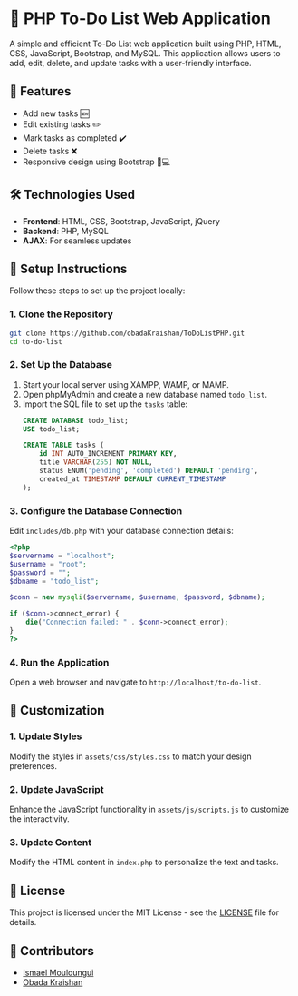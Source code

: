 
# 📝 PHP To-Do List Web Application
A simple and efficient To-Do List web application built using PHP, HTML, CSS, JavaScript, Bootstrap, and MySQL. This application allows users to add, edit, delete, and update tasks with a user-friendly interface.

## 🌟 Features
- Add new tasks 🆕
- Edit existing tasks ✏️
- Mark tasks as completed ✔️
- Delete tasks ❌
- Responsive design using Bootstrap 📱💻

## 🛠️ Technologies Used
- **Frontend**: HTML, CSS, Bootstrap, JavaScript, jQuery
- **Backend**: PHP, MySQL
- **AJAX**: For seamless updates

## 📝 Setup Instructions

Follow these steps to set up the project locally:

### 1. Clone the Repository
```bash
git clone https://github.com/obadaKraishan/ToDoListPHP.git
cd to-do-list
```

### 2. Set Up the Database
1. Start your local server using XAMPP, WAMP, or MAMP.
2. Open phpMyAdmin and create a new database named `todo_list`.
3. Import the SQL file to set up the `tasks` table:
   ```sql
   CREATE DATABASE todo_list;
   USE todo_list;

   CREATE TABLE tasks (
       id INT AUTO_INCREMENT PRIMARY KEY,
       title VARCHAR(255) NOT NULL,
       status ENUM('pending', 'completed') DEFAULT 'pending',
       created_at TIMESTAMP DEFAULT CURRENT_TIMESTAMP
   );
   ```

### 3. Configure the Database Connection
Edit `includes/db.php` with your database connection details:
```php
<?php
$servername = "localhost";
$username = "root";
$password = "";
$dbname = "todo_list";

$conn = new mysqli($servername, $username, $password, $dbname);

if ($conn->connect_error) {
    die("Connection failed: " . $conn->connect_error);
}
?>
```

### 4. Run the Application
Open a web browser and navigate to `http://localhost/to-do-list`.

## 🎨 Customization
### 1. Update Styles
Modify the styles in `assets/css/styles.css` to match your design preferences.

### 2. Update JavaScript
Enhance the JavaScript functionality in `assets/js/scripts.js` to customize the interactivity.

### 3. Update Content
Modify the HTML content in `index.php` to personalize the text and tasks.

## 📄 License
This project is licensed under the MIT License - see the [LICENSE](LICENSE) file for details.

## 👥 Contributors
- [Ismael Mouloungui](https://github.com/bobodiouf)
- [Obada Kraishan](https://github.com/obadaKraishan)
